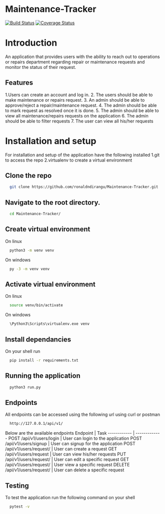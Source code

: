 # Maintenance-Tracker
[![Build Status](https://travis-ci.org/ronaldndirangu/Maintenance-Tracker.svg?branch=develop)](https://travis-ci.org/ronaldndirangu/Maintenance-Tracker)
[![Coverage Status](https://coveralls.io/repos/github/ronaldndirangu/Maintenance-Tracker/badge.svg?branch=develop)](https://coveralls.io/github/ronaldndirangu/Maintenance-Tracker?branch=develop)
# Introduction
An application that provides users with the ability to reach out to operations or repairs department regarding repair or maintenance requests and monitor the status of their request.
## Features
1.Users can create an account and log in.
2. The users should be able to make maintenance or repairs request.
3. An admin should be able to approve/reject a repair/maintenance request.
4. The admin should be able to mark request as resolved once it is done.
5. The admin should be able to view all maintenance/repairs requests on the application
6. The admin should be able to filter requests
7. The user can view all his/her requests
# Installation and setup
For installation and setup of the application have the following installed
1.git to access the repo
2.virtualenv to create a virtual environment
## Clone the repo
```bash
  git clone https://github.com/ronaldndirangu/Maintenance-Tracker.git
```
## Navigate to the root directory.
```bash
  cd Maintenance-Tracker/
```
## Create virtual environment
On linux
```bash
  python3 -m venv venv
```
On windows
```bash
  py -3 -m venv venv
```
## Activate virtual environment
On linux
```bash
  source venv/bin/activate
```
On windows
```bash
  \Python3\Scripts\virtualenv.exe venv
```
## Install dependancies
On your shell run
```bash
  pip install -r requirements.txt
```
## Running the application
```bash
  python3 run.py
```
## Endpoints
All endpoints can be accessed using the following url using curl or postman
```bash
  http://127.0.0.1/api/v1/
```
Below are the available endpoints
Endpoint | Task
------------ | -------------
POST /api/v1/users/login | User can login to the application
POST /api/v1/users/signup | User can signup for the application
POST /api/v1/users/request/ | User can create a request
GET /api/v1/users/request | User can view his/her requests
PUT /api/v1/users/request/<requestid> | User can edit a specific request
GET /api/v1/users/request/<requestid> | User view a specific request
DELETE /api/v1/users/request/<requestid> | User can delete a specific request
  
## Testing
To test the application run the following command on your shell
```bash
  pytest -v
```


